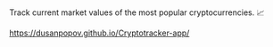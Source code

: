 Track current market values of the most popular cryptocurrencies. 📈

https://dusanpopov.github.io/Cryptotracker-app/
